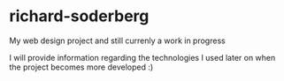 richard-soderberg
=================

My web design project and still currenly a work in progress

I will provide information regarding the technologies I used later on when the project becomes more developed :)
